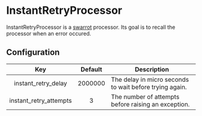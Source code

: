 # InstantRetryProcessor

InstantRetryProcessor is a [swarrot](https://github.com/swarrot/swarrot) processor.
Its goal is to recall the processor when an error occured.

## Configuration

|Key                   |Default|Description                                            |
|:--------------------:|:-----:|-------------------------------------------------------|
|instant_retry_delay   |2000000|The delay in micro seconds to wait before trying again.|
|instant_retry_attempts|3      |The number of attempts before raising an exception.    |
